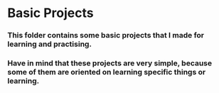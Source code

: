 # Basic Projects
### This folder contains some basic projects that I made for learning and practising.
### Have in mind that these projects are very simple, because some of them are oriented on learning specific things or learning.